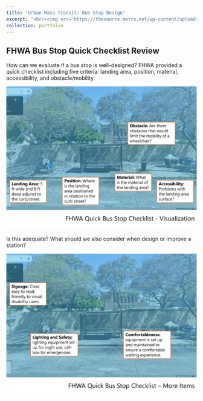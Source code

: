 ```yaml
---
title: "Urban Mass Transit: Bus Stop Design"
excerpt: "<br/><img src='https://thesource.metro.net/wp-content/uploads/2019/12/thumbnail_DSC_3291.jpg'>"
collection: portfolio
---
```


## FHWA Bus Stop Quick Checklist Review

How can we evaluate if a bus stop is well-designed? FHWA provided a quick checklist including five criteria: landing area, position, material, accessibility, and obstacle/mobility. 

![Figure 1. Miles](/images/Slide2.JPG)

Is this adequate? What should we also consider when design or improve a station?

![Figure 2. NYC MTA](/images/Slide3.JPG)
